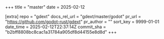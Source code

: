 +++
title = "master"
date = 2025-02-12

[extra]
repo = "gdext"
docs_rel_url = "gdext/master/godot"
pr_url = "https://github.com/godot-rust/gdext"
pr_author = ""
sort_key = 9999-01-01
date_time = 2025-02-12T22:37:14Z
commit_sha = "b2bff8808bc8cac1a31784a905df8d44155e8d8d"
+++


